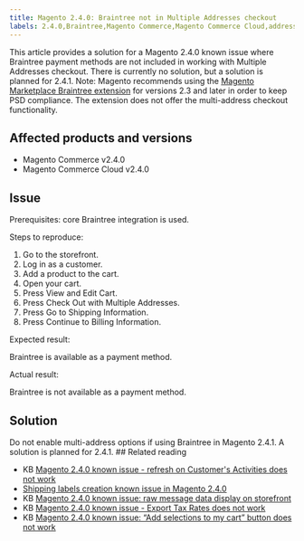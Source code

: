 ```yaml
---
title: Magento 2.4.0: Braintree not in Multiple Addresses checkout
labels: 2.4.0,Braintree,Magento Commerce,Magento Commerce Cloud,address,checkout,known issues,payment,payment method,troubleshooting
---
```


This article provides a solution for a Magento 2.4.0 known issue where Braintree payment methods are not included in working with Multiple Addresses checkout. There is currently no solution, but a solution is planned for 2.4.1. Note: Magento recommends using the [Magento Marketplace Braintree extension](https://marketplace.magento.com/paypal-module-braintree.html) for versions 2.3 and later in order to keep PSD compliance. The extension does not offer the multi-address checkout functionality.

## Affected products and versions

* Magento Commerce v2.4.0
* Magento Commerce Cloud v2.4.0

## Issue

Prerequisites: core Braintree integration is used.

Steps to reproduce:

1. Go to the storefront.
1. Log in as a customer.
1. Add a product to the cart.
1. Open your cart.
1. Press View and Edit Cart. 
1. Press Check Out with Multiple Addresses. 
1. Press Go to Shipping Information.
1. Press Continue to Billing Information.

Expected result:

Braintree is available as a payment method.

Actual result:

Braintree is not available as a payment method.

## Solution

Do not enable multi-address options if using Braintree in Magento 2.4.1. A solution is planned for 2.4.1. ## Related reading 

* KB [Magento 2.4.0 known issue - refresh on Customer's Activities does not work](https://support.magento.com/hc/en-us/articles/360046091332)
* [Shipping labels creation known issue in Magento 2.4.0](https://support.magento.com/hc/en-us/articles/360046750171-Shipping-labels-creation-known-issue-in-Magento-2-4-0)
* KB [Magento 2.4.0 known issue: raw message data display on storefront](https://support.magento.com/hc/en-us/articles/360045804332)
* KB [Magento 2.4.0 known issue - Export Tax Rates does not work](https://support.magento.com/hc/en-us/articles/360045850032)
* KB  [Magento 2.4.0 known issue: “Add selections to my cart” button does not work](https://support.magento.com/hc/en-us/articles/360045838312-Magento-2-4-0-known-issue-Add-selections-to-my-cart-button-does-not-work)